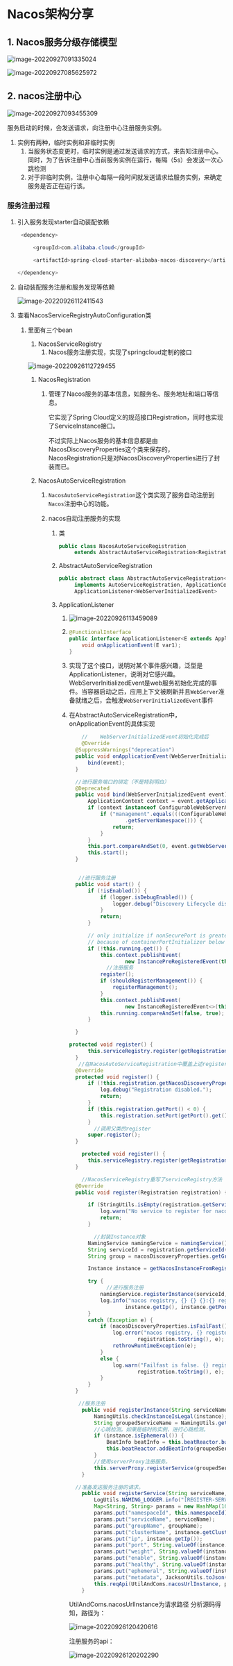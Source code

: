 # Nacos架构分享

## 1. Nacos服务分级存储模型

![image-20220927091335024](https://mynotepicbed.oss-cn-beijing.aliyuncs.com/img/image-20220927091335024.png)

![image-20220927085625972](https://mynotepicbed.oss-cn-beijing.aliyuncs.com/img/image-20220927085625972.png)



## 2. nacos注册中心

![image-20220927093455309](https://mynotepicbed.oss-cn-beijing.aliyuncs.com/img/image-20220927093455309.png)

服务启动的时候，会发送请求，向注册中心注册服务实例。

1. 实例有两种，临时实例和非临时实例
   1. 当服务状态变更时，临时实例是通过发送请求的方式，来告知注册中心。同时，为了告诉注册中心当前服务实例在运行，每隔（5s）会发送一次心跳检测
   2. 对于非临时实例，注册中心每隔一段时间就发送请求给服务实例，来确定服务是否正在运行该。

### 服务注册过程

1. 引入服务发现starter自动装配依赖

   ```java
    <dependency>
   
        <groupId>com.alibaba.cloud</groupId>
   
        <artifactId>spring-cloud-starter-alibaba-nacos-discovery</artifactId>
   
   </dependency>
   ```

2. 自动装配服务注册和服务发现等依赖

   ![image-20220926112411543](https://mynotepicbed.oss-cn-beijing.aliyuncs.com/img/image-20220926112411543.png)

3. 查看NacosServiceRegistryAutoConfiguration类

   1. 里面有三个bean

      1. NacosServiceRegistry
         1. Nacos服务注册实现，实现了springcloud定制的接口

      ![image-20220926112729455](https://mynotepicbed.oss-cn-beijing.aliyuncs.com/img/image-20220926112729455.png)

      1. NacosRegistration

         1. 管理了Nacos服务的基本信息，如服务名、服务地址和端口等信息。

            它实现了Spring Cloud定义的规范接口Registration，同时也实现了ServiceInstance接口。

            不过实际上Nacos服务的基本信息都是由NacosDiscoveryProperties这个类来保存的，NacosRegistration只是对NacosDiscoveryProperties进行了封装而已。

      2. NacosAutoServiceRegistration

         1. `NacosAutoServiceRegistration`这个类实现了服务自动注册到`Nacos`注册中心的功能。

         2. nacos自动注册服务的实现

            1. 类

               ```java
               public class NacosAutoServiceRegistration
               		extends AbstractAutoServiceRegistration<Registration> 
               ```

            2. AbstractAutoServiceRegistration

               ```java
               public abstract class AbstractAutoServiceRegistration<R extends Registration>
               		implements AutoServiceRegistration, ApplicationContextAware,
               		ApplicationListener<WebServerInitializedEvent>
               ```

            3. ApplicationListener

               1. ![image-20220926113459089](https://mynotepicbed.oss-cn-beijing.aliyuncs.com/img/image-20220926113459089.png)

               2. ```java
                  @FunctionalInterface
                  public interface ApplicationListener<E extends ApplicationEvent> extends EventListener {
                      void onApplicationEvent(E var1);
                  }
                  ```

               3. 实现了这个接口，说明对某个事件感兴趣，泛型是ApplicationListener<WebServerInitializedEvent>，说明对它感兴趣。WebServerInitializedEvent是web服务初始化完成的事件。当容器启动之后，应用上下文被刷新并且`WebServer`准备就绪之后，会触发`WebServerInitializedEvent`事件

               4. 在AbstractAutoServiceRegistration中，onApplicationEvent的具体实现

                  ```java
                      //	WebServerInitializedEvent初始化完成后
                      @Override
                  	@SuppressWarnings("deprecation")
                  	public void onApplicationEvent(WebServerInitializedEvent event) {
                  		bind(event);
                  	}
                  
                  	//进行服务端口的绑定（不是特别明白）
                  	@Deprecated
                  	public void bind(WebServerInitializedEvent event) {
                  		ApplicationContext context = event.getApplicationContext();
                  		if (context instanceof ConfigurableWebServerApplicationContext) {
                  			if ("management".equals(((ConfigurableWebServerApplicationContext) context)
                  					.getServerNamespace())) {
                  				return;
                  			}
                  		}
                  		this.port.compareAndSet(0, event.getWebServer().getPort());
                  		this.start();
                  	}
                  
                  
                     //进行服务注册
                  	public void start() {
                  		if (!isEnabled()) {
                  			if (logger.isDebugEnabled()) {
                  				logger.debug("Discovery Lifecycle disabled. Not starting");
                  			}
                  			return;
                  		}
                  
                  		// only initialize if nonSecurePort is greater than 0 and it isn't already running
                  		// because of containerPortInitializer below
                  		if (!this.running.get()) {
                  			this.context.publishEvent(
                  					new InstancePreRegisteredEvent(this, getRegistration()));
                              //注册服务
                  			register();
                  			if (shouldRegisterManagement()) {
                  				registerManagement();
                  			}
                  			this.context.publishEvent(
                  					new InstanceRegisteredEvent<>(this, getConfiguration()));
                  			this.running.compareAndSet(false, true);
                  		}
                  
                  	}
                  
                  protected void register() {
                  		this.serviceRegistry.register(getRegistration());
                  	}
                     //在NacosAutoServiceRegistration中覆盖上述register
                  	@Override
                  	protected void register() {
                  		if (!this.registration.getNacosDiscoveryProperties().isRegisterEnabled()) {
                  			log.debug("Registration disabled.");
                  			return;
                  		}
                  		if (this.registration.getPort() < 0) {
                  			this.registration.setPort(getPort().get());
                  		}
                          //调用父类的register
                  		super.register();
                  	}
                  
                      protected void register() {
                  		this.serviceRegistry.register(getRegistration());
                  	}
                  
                      //NacosServiceRegistry重写了serviceRegistry方法
                  	@Override
                  	public void register(Registration registration) {
                  
                  		if (StringUtils.isEmpty(registration.getServiceId())) {
                  			log.warn("No service to register for nacos client...");
                  			return;
                  		}
                  
                          //封装Instance对象
                  		NamingService namingService = namingService();
                  		String serviceId = registration.getServiceId();
                  		String group = nacosDiscoveryProperties.getGroup();
                  
                  		Instance instance = getNacosInstanceFromRegistration(registration);
                  
                  		try {
                              //进行服务注册
                  			namingService.registerInstance(serviceId, group, instance);
                  			log.info("nacos registry, {} {} {}:{} register finished", group, serviceId,
                  					instance.getIp(), instance.getPort());
                  		}
                  		catch (Exception e) {
                  			if (nacosDiscoveryProperties.isFailFast()) {
                  				log.error("nacos registry, {} register failed...{},", serviceId,
                  						registration.toString(), e);
                  				rethrowRuntimeException(e);
                  			}
                  			else {
                  				log.warn("Failfast is false. {} register failed...{},", serviceId,
                  						registration.toString(), e);
                  			}
                  		}
                  	}
                  
                     //服务注册
                      public void registerInstance(String serviceName, String groupName, Instance instance) throws NacosException {
                          NamingUtils.checkInstanceIsLegal(instance);
                          String groupedServiceName = NamingUtils.getGroupedName(serviceName, groupName);
                          //心跳检测。如果是临时的实例，进行心跳检测。
                          if (instance.isEphemeral()) {
                              BeatInfo beatInfo = this.beatReactor.buildBeatInfo(groupedServiceName, instance);
                              this.beatReactor.addBeatInfo(groupedServiceName, beatInfo);
                          }
                          //使用serverProxy注册服务。
                          this.serverProxy.registerService(groupedServiceName, groupName, instance);
                      }
                  
                    //准备发送服务注册的请求。
                      public void registerService(String serviceName, String groupName, Instance instance) throws NacosException {
                          LogUtils.NAMING_LOGGER.info("[REGISTER-SERVICE] {} registering service {} with instance: {}", new Object[]{this.namespaceId, serviceName, instance});
                          Map<String, String> params = new HashMap(16);
                          params.put("namespaceId", this.namespaceId);
                          params.put("serviceName", serviceName);
                          params.put("groupName", groupName);
                          params.put("clusterName", instance.getClusterName());
                          params.put("ip", instance.getIp());
                          params.put("port", String.valueOf(instance.getPort()));
                          params.put("weight", String.valueOf(instance.getWeight()));
                          params.put("enable", String.valueOf(instance.isEnabled()));
                          params.put("healthy", String.valueOf(instance.isHealthy()));
                          params.put("ephemeral", String.valueOf(instance.isEphemeral()));
                          params.put("metadata", JacksonUtils.toJson(instance.getMetadata()));
                          this.reqApi(UtilAndComs.nacosUrlInstance, params, "POST");
                      }
                  
                  ```

                  UtilAndComs.nacosUrlInstance为请求路径
                      分析源码得知，路径为：

                  ![image-20220926120420616](https://mynotepicbed.oss-cn-beijing.aliyuncs.com/img/image-20220926120420616.png)

                  注册服务的api：

                  ![image-20220926120202290](https://mynotepicbed.oss-cn-beijing.aliyuncs.com/img/image-20220926120202290.png)